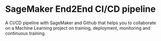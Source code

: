 # SageMaker End2End CI/CD pipeline
A CI/CD pipeline with SageMaker and Github that helps you to collaborate on a Machine Learning project on training, deployment, monitoring and continuous training.
